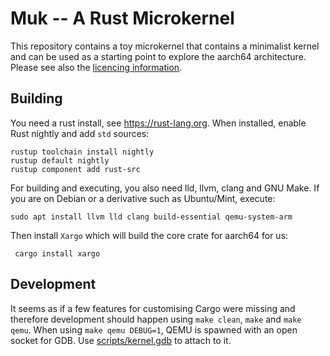 Muk -- A Rust Microkernel
==========================

This repository contains a toy microkernel that contains a minimalist kernel and
can be used as a starting point to explore the aarch64 architecture. 
Please see also the
[licencing information](LICENCE.md).

Building
--------

You need a rust install, see <https://rust-lang.org>. When installed, enable
Rust nightly and add `std` sources:

    rustup toolchain install nightly
    rustup default nightly
    rustup component add rust-src

For building and executing, you also need lld, llvm, clang and GNU Make. If you
are on Debian or a derivative such as Ubuntu/Mint, execute:

    sudo apt install llvm lld clang build-essential qemu-system-arm

Then install `Xargo` which will build the core crate for aarch64 for us:

     cargo install xargo

Development
-----------

It seems as if a few features for customising Cargo were missing and therefore
development should happen using `make clean`, `make` and `make qemu`. When using
`make qemu DEBUG=1`, QEMU is spawned with an open socket for GDB. Use
[scripts/kernel.gdb](scripts/kernel.gdb) to attach to it.


